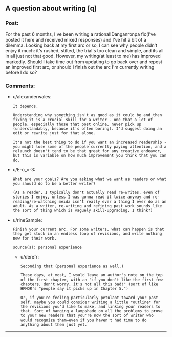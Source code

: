 ## A question about writing [q]

### Post:

For the past 6 months, I've been writing a rational!Danganronpa fic(I've posted it here and received mixed responses) and I've hit a bit of a dilemma.  Looking back at my first arc or so, I can see why people didn't enjoy it much: it's rushed, stilted, the trial's too clean and simple, and its all in all just not that good.  However, my writing(at least to me) has improved markedly.  Should I take time out from updating to go back over and repost an improved first arc, or should I finish out the arc I'm currently writing before I do so?

### Comments:

- u/alexanderwales:
  ```
  It depends.

  Understanding why something isn't as good as it could be and then fixing it is a crucial skill for a writer - one that a lot of people, especially those that post online, never pick up (understandably, because it's often boring). I'd suggest doing an edit or rewrite just for that alone.

  It's not the best thing to do if you want an increased readership - you might lose some of the people currently paying attention, and a relaunch doesn't tend to be that great for any creative endeavor, but this is variable on how much improvement you think that you can do.
  ```

- u/E-o_o-3:
  ```
  What are your goals? Are you asking what we want as readers or what you should do to be a better writer?

  (As a reader, I typically don't actually read re-writes, even of stories I enjoy, unless I was gonna read it twice anyway and re-reading/re-watching meida isn't really ever a thing I ever do as an adult. As a writer, re-writing and refining past work sounds like the sort of thing which is vaguely skill-upgrading, I think?)
  ```

- u/rineSample:
  ```
  Finish your current arc. For some writers, what can happen is that they get stuck in an endless loop of revisions, and write nothing new for their work.

  source(s): personal experience
  ```

  - u/derefr:
    ```
    Seconding that (personal experience as well.)

    These days, at most, I would leave an author's note on the top of the first chapter, with an "if you don't like the first few chapters, don't worry, it's not all this bad!" (sort of like HPMOR's "people say it picks up in Chapter 5.")

    Or, if you're feeling particularly petulant toward your past self, maybe you could consider writing a little *outline* for the revisions you'd like to make, and linking your readers to that. Sort of hanging a lampshade on all the problems to prove to your new readers that you're now the sort of writer who would recognize them—even if you haven't had time to do anything about them just yet.
    ```

---

